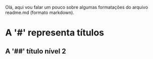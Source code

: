 Olá, aqui vou falar um pouco sobre algumas formatações do arquivo readme.md (formato markdown).
# A '#' representa títulos
## A '##' título nível 2
